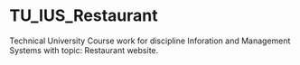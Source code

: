 # TU_IUS_Restaurant
Technical University Course work for discipline Inforation and Management Systems with topic: Restaurant website.
